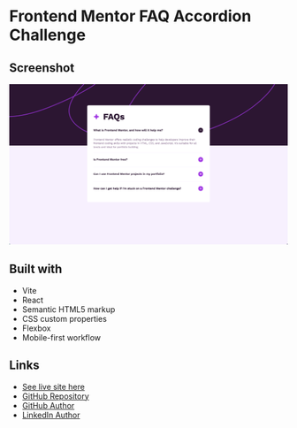 # Frontend Mentor FAQ Accordion Challenge

## Screenshot

![](./src/assets/images/screenshot.png)

## Built with

- Vite
- React
- Semantic HTML5 markup
- CSS custom properties
- Flexbox
- Mobile-first workflow

## Links

- [See live site here](https://thomaserdmenger.github.io/FAQ-accordion-react)
- [GitHub Repository](https://github.com/thomaserdmenger/FAQ-accordion-react)
- [GitHub Author](https://github.com/thomaserdmenger)
- [LinkedIn Author](https://www.linkedin.com/in/thomaserdmenger/)
